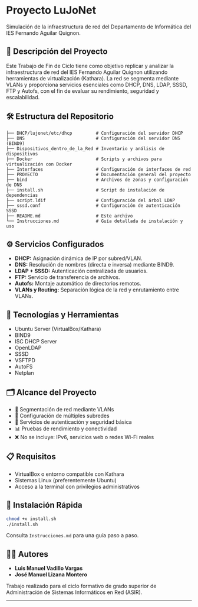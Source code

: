 
# Proyecto LuJoNet

Simulación de la infraestructura de red del Departamento de Informática del IES Fernando Aguilar Quignon.

## 🧠 Descripción del Proyecto

Este Trabajo de Fin de Ciclo tiene como objetivo replicar y analizar la infraestructura de red del IES Fernando Aguilar Quignon utilizando herramientas de virtualización (Kathara). La red se segmenta mediante VLANs y proporciona servicios esenciales como DHCP, DNS, LDAP, SSSD, FTP y Autofs, con el fin de evaluar su rendimiento, seguridad y escalabilidad.

## 🛠️ Estructura del Repositorio

```
├── DHCP/lujonet/etc/dhcp         # Configuración del servidor DHCP
├── DNS                           # Configuración del servidor DNS (BIND9)
├── Dispositivos_dentro_de_la_Red # Inventario y análisis de dispositivos
├── Docker                        # Scripts y archivos para virtualización con Docker
├── Interfaces                    # Configuración de interfaces de red
├── PROYECTO                      # Documentación general del proyecto
├── bind                          # Archivos de zonas y configuración de DNS
├── install.sh                    # Script de instalación de dependencias
├── script.ldif                   # Configuración del árbol LDAP
├── sssd.conf                     # Configuración de autenticación SSSD
├── README.md                     # Este archivo
└── Instrucciones.md              # Guía detallada de instalación y uso
```

## ⚙️ Servicios Configurados

- **DHCP:** Asignación dinámica de IP por subred/VLAN.
- **DNS:** Resolución de nombres (directa e inversa) mediante BIND9.
- **LDAP + SSSD:** Autenticación centralizada de usuarios.
- **FTP:** Servicio de transferencia de archivos.
- **Autofs:** Montaje automático de directorios remotos.
- **VLANs y Routing:** Separación lógica de la red y enrutamiento entre VLANs.

## 🧪 Tecnologías y Herramientas

- Ubuntu Server (VirtualBox/Kathara)
- BIND9
- ISC DHCP Server
- OpenLDAP
- SSSD
- VSFTPD
- AutoFS
- Netplan

## 🗂️ Alcance del Proyecto

- 🔌 Segmentación de red mediante VLANs
- 📡 Configuración de múltiples subredes
- 🔐 Servicios de autenticación y seguridad básica
- 📊 Pruebas de rendimiento y conectividad
- ❌ No se incluye: IPv6, servicios web o redes Wi-Fi reales

## 📋 Requisitos

- VirtualBox o entorno compatible con Kathara
- Sistemas Linux (preferentemente Ubuntu)
- Acceso a la terminal con privilegios administrativos

## 🚀 Instalación Rápida

```bash
chmod +x install.sh
./install.sh
```

Consulta `Instrucciones.md` para una guía paso a paso.

## 👨‍💻 Autores

- **Luis Manuel Vadillo Vargas**
- **José Manuel Lizana Montero**

Trabajo realizado para el ciclo formativo de grado superior de Administración de Sistemas Informáticos en Red (ASIR).

---
